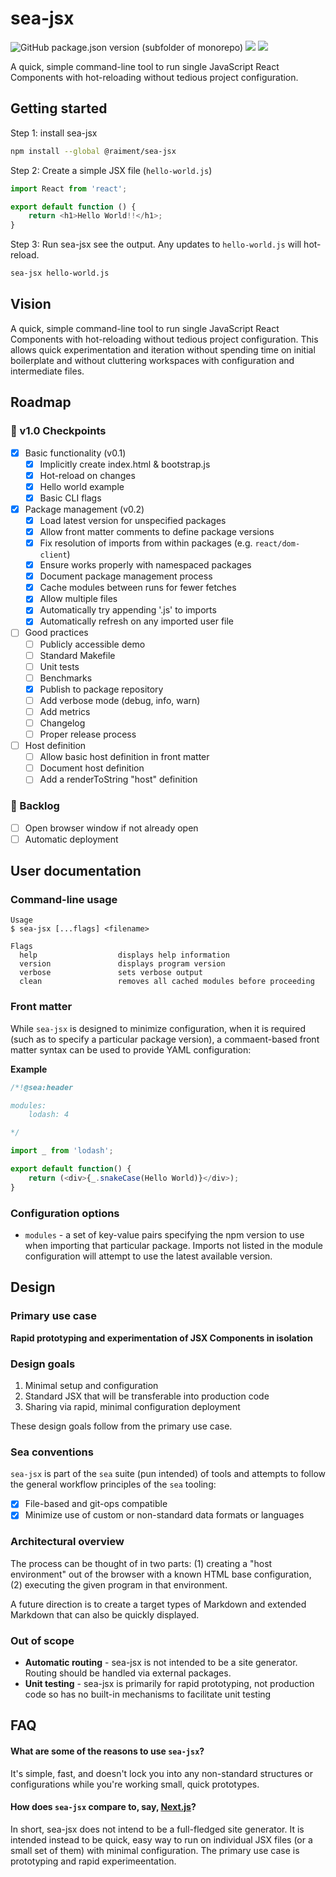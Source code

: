 # sea-jsx

![GitHub package.json version (subfolder of monorepo)](https://img.shields.io/github/package-json/v/raiment-studios/monorepo?filename=source%2Fprojects%2Fsea%2Fapps%2Fsea-jsx%2Fpackage.json)
![](https://img.shields.io/badge/license-MIT-039)
[![](https://img.shields.io/badge/feedback-welcome!-1a6)](https://github.com/raiment-studios/monorepo/discussions)

A quick, simple command-line tool to run single JavaScript React Components with hot-reloading without tedious project configuration.

## Getting started

Step 1: install sea-jsx

```bash
npm install --global @raiment/sea-jsx
```

Step 2: Create a simple JSX file (`hello-world.js`)

```javascript
import React from 'react';

export default function () {
    return <h1>Hello World!!</h1>;
}
```

Step 3: Run sea-jsx see the output. Any updates to `hello-world.js` will hot-reload.

```bash
sea-jsx hello-world.js
```

## Vision

A quick, simple command-line tool to run single JavaScript React Components with hot-reloading without tedious project configuration. This allows quick experimentation and iteration without spending time on initial boilerplate and without cluttering workspaces with configuration and intermediate files.

## Roadmap

### 🏁 v1.0 Checkpoints

-   [x] Basic functionality (v0.1)
    -   [x] Implicitly create index.html & bootstrap.js
    -   [x] Hot-reload on changes
    -   [x] Hello world example
    -   [x] Basic CLI flags
-   [x] Package management (v0.2)
    -   [x] Load latest version for unspecified packages
    -   [x] Allow front matter comments to define package versions
    -   [x] Fix resolution of imports from within packages (e.g. `react/dom-client`)
    -   [x] Ensure works properly with namespaced packages
    -   [x] Document package management process
    -   [x] Cache modules between runs for fewer fetches
    -   [x] Allow multiple files
    -   [x] Automatically try appending '.js' to imports
    -   [x] Automatically refresh on any imported user file   
-   [ ] Good practices
    -   [ ] Publicly accessible demo
    -   [ ] Standard Makefile
    -   [ ] Unit tests
    -   [ ] Benchmarks
    -   [x] Publish to package repository
    -   [ ] Add verbose mode (debug, info, warn)
    -   [ ] Add metrics
    -   [ ] Changelog
    -   [ ] Proper release process
-   [ ] Host definition
    -   [ ] Allow basic host definition in front matter
    -   [ ] Document host definition
    -   [ ] Add a renderToString "host" definition

### 🎄 Backlog

-   [ ] Open browser window if not already open
-   [ ] Automatic deployment

## User documentation

### Command-line usage

```
Usage
$ sea-jsx [...flags] <filename>

Flags
  help                  displays help information
  version               displays program version
  verbose               sets verbose output
  clean                 removes all cached modules before proceeding
```

### Front matter

While `sea-jsx` is designed to minimize configuration, when it is required (such as to specify a particular package version), a commaent-based front matter syntax can be used to provide YAML configuration:

**Example**

```javascript
/*!@sea:header

modules:
    lodash: 4

*/

import _ from 'lodash';

export default function() {
    return (<div>{_.snakeCase(Hello World)}</div>);
}
```

### Configuration options

-   `modules` - a set of key-value pairs specifying the npm version to use when importing that particular package. Imports not listed in the module configuration will attempt to use the latest available version.

## Design

### Primary use case

**Rapid prototyping and experimentation of JSX Components in isolation**

### Design goals

1. Minimal setup and configuration
2. Standard JSX that will be transferable into production code
3. Sharing via rapid, minimal configuration deployment

These design goals follow from the primary use case.

### Sea conventions

`sea-jsx` is part of the `sea` suite (pun intended) of tools and attempts to follow the general workflow principles of the `sea` tooling:

-   [x] File-based and git-ops compatible
-   [x] Minimize use of custom or non-standard data formats or languages

### Architectural overview

The process can be thought of in two parts: (1) creating a "host environment" out of the browser with a known HTML base configuration, (2) executing the given program in that environment.

A future direction is to create a target types of Markdown and extended Markdown that can also be quickly displayed.

### Out of scope

-   **Automatic routing** - sea-jsx is not intended to be a site generator. Routing should be handled via external packages.
-   **Unit testing** - sea-jsx is primarily for rapid prototyping, not production code so has no built-in mechanisms to facilitate unit testing

## FAQ

#### What are some of the reasons to use `sea-jsx`?

It's simple, fast, and doesn't lock you into any non-standard structures or configurations while you're working small, quick prototypes.

#### How does `sea-jsx` compare to, say, [Next.js](https://nextjs.org/)?

In short, sea-jsx does not intend to be a full-fledged site generator. It is intended instead to be quick, easy way to run on individual JSX files (or a small set of them) with minimal configuration. The primary use case is prototyping and rapid experimeentation.
